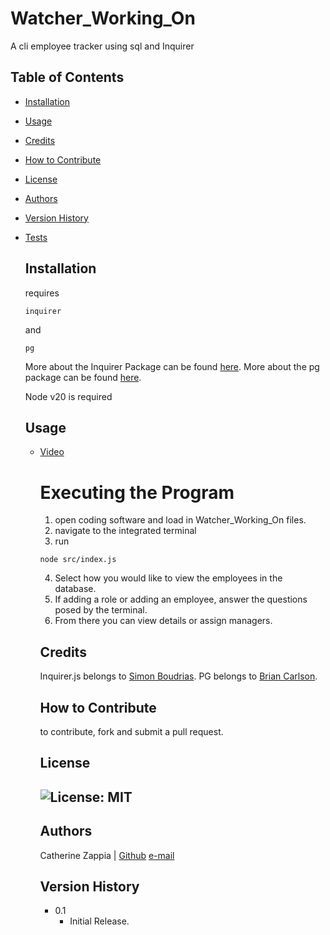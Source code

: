 # Watcher_Working_On
A cli employee tracker using sql and Inquirer

## Table of Contents

- [Installation](#installation)
- [Usage](#usage)
- [Credits](#credits)
- [How to Contribute](#how-to-contribute)
- [License](#license)
- [Authors](#authors)
- [Version History](#version-history)
- [Tests](#tests)

  ## Installation
  requires
  ```
  inquirer
  ```
  and
  ```
  pg
  ```
  More about the Inquirer Package can be found [here](https://www.npmjs.com/package/inquirer).
  More about the pg package can be found [here](https://www.npmjs.com/package/pg).
  
  Node v20 is required

  ## Usage
  - [Video](src/assets/walkthrough.mp4)
 
    # Executing the Program
    1. open coding software and load in Watcher_Working_On files.
    2. navigate to the integrated terminal
    3. run
    ```
    node src/index.js
    ```
    4. Select how you would like to view the employees in the database.
    5. If adding a role or adding an employee, answer the questions posed by the terminal.
    6. From there you can view details or assign managers.
   
    ## Credits
       Inquirer.js belongs to [Simon Boudrias](https://www.github.com/SBoudrias).
       PG belongs to [Brian Carlson](https://github.com/brianc/node-postgres).
 
    ## How to Contribute
    to contribute, fork and submit a pull request.

    ## License
    ![License: MIT](https://img.shields.io/badge/License-MIT-yellow.svg)
    ---
    ## Authors
    Catherine Zappia | [Github](https://www.github.com/catzappia)          [e-mail](catherinemzappia@gmail.com)

    ## Version History
    - 0.1
        - Initial Release.
